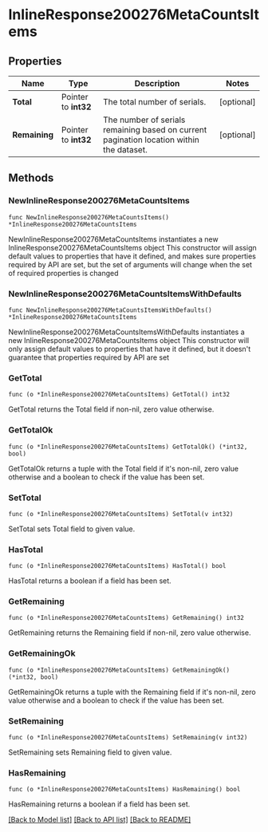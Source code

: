 # InlineResponse200276MetaCountsItems

## Properties

Name | Type | Description | Notes
------------ | ------------- | ------------- | -------------
**Total** | Pointer to **int32** | The total number of serials. | [optional] 
**Remaining** | Pointer to **int32** | The number of serials remaining based on current pagination location within the dataset. | [optional] 

## Methods

### NewInlineResponse200276MetaCountsItems

`func NewInlineResponse200276MetaCountsItems() *InlineResponse200276MetaCountsItems`

NewInlineResponse200276MetaCountsItems instantiates a new InlineResponse200276MetaCountsItems object
This constructor will assign default values to properties that have it defined,
and makes sure properties required by API are set, but the set of arguments
will change when the set of required properties is changed

### NewInlineResponse200276MetaCountsItemsWithDefaults

`func NewInlineResponse200276MetaCountsItemsWithDefaults() *InlineResponse200276MetaCountsItems`

NewInlineResponse200276MetaCountsItemsWithDefaults instantiates a new InlineResponse200276MetaCountsItems object
This constructor will only assign default values to properties that have it defined,
but it doesn't guarantee that properties required by API are set

### GetTotal

`func (o *InlineResponse200276MetaCountsItems) GetTotal() int32`

GetTotal returns the Total field if non-nil, zero value otherwise.

### GetTotalOk

`func (o *InlineResponse200276MetaCountsItems) GetTotalOk() (*int32, bool)`

GetTotalOk returns a tuple with the Total field if it's non-nil, zero value otherwise
and a boolean to check if the value has been set.

### SetTotal

`func (o *InlineResponse200276MetaCountsItems) SetTotal(v int32)`

SetTotal sets Total field to given value.

### HasTotal

`func (o *InlineResponse200276MetaCountsItems) HasTotal() bool`

HasTotal returns a boolean if a field has been set.

### GetRemaining

`func (o *InlineResponse200276MetaCountsItems) GetRemaining() int32`

GetRemaining returns the Remaining field if non-nil, zero value otherwise.

### GetRemainingOk

`func (o *InlineResponse200276MetaCountsItems) GetRemainingOk() (*int32, bool)`

GetRemainingOk returns a tuple with the Remaining field if it's non-nil, zero value otherwise
and a boolean to check if the value has been set.

### SetRemaining

`func (o *InlineResponse200276MetaCountsItems) SetRemaining(v int32)`

SetRemaining sets Remaining field to given value.

### HasRemaining

`func (o *InlineResponse200276MetaCountsItems) HasRemaining() bool`

HasRemaining returns a boolean if a field has been set.


[[Back to Model list]](../README.md#documentation-for-models) [[Back to API list]](../README.md#documentation-for-api-endpoints) [[Back to README]](../README.md)


